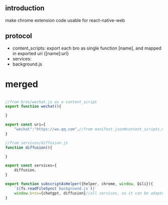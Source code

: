 introduction
----------
make chrome extension code usable for react-native-web

protocol
--------
* content_scripts: export each bro as single function [name], and mapped in exported uri {[name]:url}
* services:
* background.js

merged
====
```js

//from bros/wechat.js as a content_script
export function wechat(){

}

export const uri={
    "wechat":"https://wx.qq.com",//from manifest.json#content_scripts.matches[0]
}

//from services/diffusion.js
function diffusion(){

}

export const services={
    diffusion,
}

export function subscriptAsHelper({helper, chrome, window, Qili}){
    `${fs.readFileSync(`background.js`)}`
    window.bros={chatgpt, diffusion}//all services, so it can be adapted in react-native side
}


```
